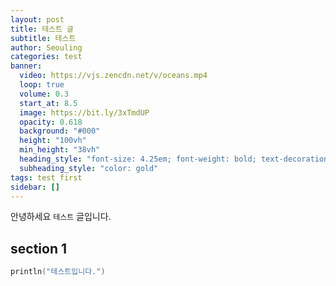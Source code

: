 ```yaml
---
layout: post
title: 테스트 글
subtitle: 테스트
author: Seouling
categories: test
banner:
  video: https://vjs.zencdn.net/v/oceans.mp4
  loop: true
  volume: 0.3
  start_at: 8.5
  image: https://bit.ly/3xTmdUP
  opacity: 0.618
  background: "#000"
  height: "100vh"
  min_height: "38vh"
  heading_style: "font-size: 4.25em; font-weight: bold; text-decoration: underline"
  subheading_style: "color: gold"
tags: test first
sidebar: []
---
```


안녕하세요 `테스트` 글입니다.

## section 1

```kotlin
println("테스트입니다.")
```
